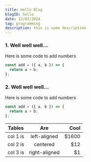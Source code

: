 ```yaml
---
title: Hello Blog
blogID: hello
date: 12/03/2024
tag: programming
description: this is some description
---
```


### 1. Well well well...

Here is some code to add numbers

```js
const add = ({ a, b }) => {
  return a + b;
};
```

### 2. Well well well...

Here is some code to add numbers

```js
const add = ({ a, b }) => {
  return a + b;
};
```

| Tables   |      Are      |  Cool |
| -------- | :-----------: | ----: |
| col 1 is | left-aligned  | $1600 |
| col 2 is |   centered    |   $12 |
| col 3 is | right-aligned |    $1 |
